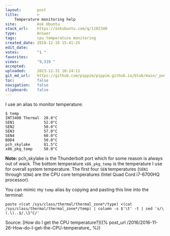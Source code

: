 ```yaml
---
layout:       post
title:        >
    Temperature monitoring help
site:         Ask Ubuntu
stack_url:    https://askubuntu.com/q/1102340
type:         Answer
tags:         cpu temperature monitoring
created_date: 2018-12-16 15:41:25
edit_date:    
votes:        "1 "
favorites:    
views:        "9,319 "
accepted:     
uploaded:     2023-12-31 10:24:11
git_md_url:   https://github.com/pippim/pippim.github.io/blob/main/_posts/2018/2018-12-16-Temperature-monitoring-help.md
toc:          false
navigation:   false
clipboard:    false
---
```


I use an alias to monitor temperature:

``` 
$ temp
INT3400 Thermal  20.0°C
SEN1             52.0°C
SEN2             50.0°C
SEN3             57.0°C
SEN4             60.0°C
B0D4             50.0°C
pch_skylake      81.5°C
x86_pkg_temp     50.0°C
```

**Note:** pch_skylake is the Thunderbolt port which for some reason is always out of wack. The bottom temperature `x86_pkg_temp` is the temperature I use for overall system temperature. The first four `SEN` temperatures (`SEN1` through `SEN4`) are the CPU core temperatures (Intel Quad Cord i7-6700HQ processor).

You can mimic my `temp` alias by copying and pasting this line into the terminal:

``` 
paste <(cat /sys/class/thermal/thermal_zone*/type) <(cat /sys/class/thermal/thermal_zone*/temp) | column -s $'\t' -t | sed 's/\(.\)..$/.\1°C/'
```

Source: [How do I get the CPU temperature?]({% post_url /2016/2016-11-26-How-do-I-get-the-CPU-temperature_ %})
